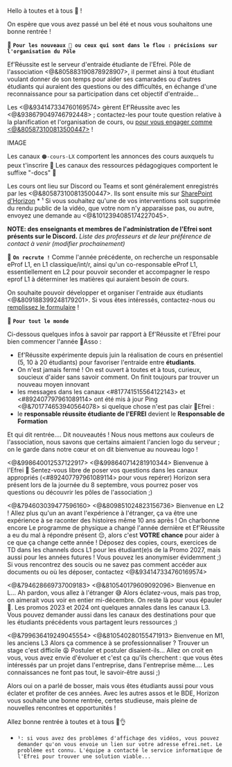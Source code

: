 Hello à toutes et à tous 👋 !

On espère que vous avez passé un bel été et nous vous souhaitons une bonne rentrée !

:small_blue_diamond: **`Pour les nouveaux 🌱 ou ceux qui sont dans le flou : précisions sur l'organisation du Pôle`**

Ef'Réussite est le serveur d'entraide étudiante de l'Efrei.
Pôle de l'association <@&805883190878928907>, il permet ainsi à tout étudiant voulant donner de son temps pour aider ses camarades ou d'autres étudiants qui auraient des questions ou des difficultés, en échange d'une reconnaissance pour sa participation dans cet objectif d'entraide... 

Les <@&934147334760169574> gèrent Ef'Réussite avec les <@&938679049746792448> ; contactez-les pour toute question relative à la planification et l'organisation de cours, ou [pour vous engager comme <@&805873100813500447>](https://bit.ly/EfRéussiteRecrute) !

IMAGE

Les canaux `🟠-cours-LX` comportent les annonces des cours auxquels tu peux t'inscrire 🔔
Les canaux des ressources pédagogiques comportent le suffixe "-docs" 📄

Les cours ont lieu sur Discord ou Teams et sont généralement enregistrés par les <@&805873100813500447>. Ils sont ensuite mis sur [SharePoint d'Horizon](https://bit.ly/EfRéussiteSP) * ¹ 
Si vous souhaitez qu'une de vos interventions soit supprimée du rendu public de la vidéo, que votre nom n'y apparaisse pas, ou autre, envoyez une demande au <@&1012394085174227045>.

**NOTE: des enseignants et membres de l'administration de l'Efrei sont présents sur le Discord.**
*Liste des professeurs et de leur préférence de contact à venir (modifier prochainement)*


🔹 **`On recrute !`**
Comme l'année précédente, on recherche un responsable eProf L1, en L1 classique/int/r, ainsi qu'un co-responsable eProf L1, essentiellement en L2 pour pouvoir seconder et accompagner le respo eprof L1 à déterminer les matières qui auraient besoin de cours.

On souhaite pouvoir développer et organiser l'entraide aux étudiants <@&809188399248179201>. Si vous êtes intéressés, contactez-nous ou [remplissez le formulaire](https://bit.ly/EfRéussiteRecrute) !


:small_blue_diamond: **`Pour tout le monde`**

Ci-dessous quelques infos à savoir par rapport à Ef'Réussite et l'Efrei pour bien commencer l'année
🔸Asso :
 - Ef'Réussite expérimente depuis juin la réalisation de cours en présentiel (5, 10 à 20 étudiants) pour favoriser l'entraide entre __étudiants__. 
 - On n'est jamais fermé ! On est ouvert à toutes et à tous, curieux, soucieux d'aider sans savoir comment. On finit toujours par trouver un nouveau moyen innovant 
 - les messages dans les canaux <#817741515564122143> et <#892407797961089114> ont été mis à jour
   Ping <@&701774653940564078> si quelque chose n'est pas clair
🔸Efrei : 
- le **responsable réussite étudiante de l'EFREI** devient le **Responsable de Formation**

Et qui dit rentrée.... Dit nouveautés !
Nous nous mettons aux couleurs de l'association, nous savons que certains aimaient l'ancien logo du serveur ; on le garde dans notre cœur et on dit bienvenue au nouveau logo !


 <@&998640012537122917> <@&998640714281910344>
Bienvenue à l'Efrei 🥳 
Sentez-vous libre de poser vos questions dans les canaux appropriés (<#892407797961089114> pour vous repérer)
Horizon sera présent lors de la journée du 8 septembre, vous pourrez poser vos questions ou découvrir les pôles de l'association ;)


 <@&794603039477596160> <@&809851024823156736>
Bienvenue en L2 !
Allez plus qu'un an avant l'expérience à l'étranger, ça va être une expérience à se raconter des histoires même 10 ans après !
On charbonne encore
Le programme de physique a changé l'année dernière et Ef'Réussite a eu du mal à répondre présent 😔, alors c'est **VOTRE chance** pour aider à ce que ça change cette année !
Déposez des copies, cours, exercices de TD dans les channels docs L1 pour les étudiant(e)s de la Promo 2027, mais aussi pour les années futures ! Vous pouvez les anonymiser évidemment ;)
Si vous rencontrez des soucis ou ne savez pas comment accéder aux documents ou où les déposer, contactez <@&934147334760169574>

 <@&794628669737009183> <@&810540179609092096>
Bienvenue en L... Ah pardon, vous allez à l'étranger 😅 Alors éclatez-vous, mais pas trop, on aimerait vous voir en entier mi-décembre.
On reste là pour vous épauler 💪. Les promos 2023 et 2024 ont quelques annales dans les canaux L3. 
Vous pouvez demander aussi dans les canaux des destinations pour que les étudiants précédents vous partagent leurs ressources ;)


 <@&799636419249045554> <@&810540280155471913>
Bienvenue en M1, les anciens L3
Alors ça commence à se professionnaliser ? Trouver un stage c'est difficile 😩 Postuler et postuler disaient-ils...
Allez on croit en vous, vous avez envie d'évoluer et c'est ça qu'ils cherchent : que vous êtes intéressés par un projet dans l'entreprise, dans l'entreprise même....
Les connaissances ne font pas tout, le savoir-être aussi ;)


Alors oui on a parlé de bosser, mais vous êtes étudiants aussi pour vous éclater et profiter de ces années.
Avec les autres assos et le BDE, Horizon vous souhaite une bonne rentrée, certes studieuse, mais pleine de nouvelles rencontres et opportunités !

Allez bonne rentrée à toutes et à tous 🥳👌


* `¹: si vous avez des problèmes d'affichage des vidéos, vous pouvez demander qu'on vous envoie un lien sur votre adresse efrei.net. Le problème est connu. L'équipe a contacté le service informatique de l'Efrei pour trouver une solution viable...`
